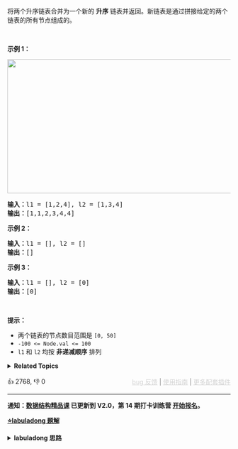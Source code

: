 <p>将两个升序链表合并为一个新的 <strong>升序</strong> 链表并返回。新链表是通过拼接给定的两个链表的所有节点组成的。&nbsp;</p>

<p>&nbsp;</p>

<p><strong>示例 1：</strong></p> 
<img alt="" src="https://assets.leetcode.com/uploads/2020/10/03/merge_ex1.jpg" style="width: 662px; height: 302px;" /> 
<pre>
<strong>输入：</strong>l1 = [1,2,4], l2 = [1,3,4]
<strong>输出：</strong>[1,1,2,3,4,4]
</pre>

<p><strong>示例 2：</strong></p>

<pre>
<strong>输入：</strong>l1 = [], l2 = []
<strong>输出：</strong>[]
</pre>

<p><strong>示例 3：</strong></p>

<pre>
<strong>输入：</strong>l1 = [], l2 = [0]
<strong>输出：</strong>[0]
</pre>

<p>&nbsp;</p>

<p><strong>提示：</strong></p>

<ul> 
 <li>两个链表的节点数目范围是 <code>[0, 50]</code></li> 
 <li><code>-100 &lt;= Node.val &lt;= 100</code></li> 
 <li><code>l1</code> 和 <code>l2</code> 均按 <strong>非递减顺序</strong> 排列</li> 
</ul>

<details><summary><strong>Related Topics</strong></summary>递归 | 链表</details><br>

<div>👍 2768, 👎 0<span style='float: right;'><span style='color: gray;'><a href='https://github.com/labuladong/fucking-algorithm/discussions/939' target='_blank' style='color: lightgray;text-decoration: underline;'>bug 反馈</a> | <a href='https://mp.weixin.qq.com/s/NF8mmVyXVfC1ehdMOsO7Cw' target='_blank' style='color: lightgray;text-decoration: underline;'>使用指南</a> | <a href='https://labuladong.github.io/algo/images/others/%E5%85%A8%E5%AE%B6%E6%A1%B6.jpg' target='_blank' style='color: lightgray;text-decoration: underline;'>更多配套插件</a></span></span></div>

<div id="labuladong"><hr>

**通知：[数据结构精品课](https://aep.h5.xeknow.com/s/1XJHEO) 已更新到 V2.0，第 14 期打卡训练营 [开始报名](https://aep.xet.tech/s/3ts7sQ)。**



<p><strong><a href="https://labuladong.github.io/article?qno=21" target="_blank">⭐️labuladong 题解</a></strong></p>
<details><summary><strong>labuladong 思路</strong></summary>

## 基本思路

> 本文有视频版：[链表双指针技巧全面汇总](https://www.bilibili.com/video/BV1q94y1X7vy)

经典算法题了，[双指针技巧](https://labuladong.github.io/article/fname.html?fname=链表技巧) 用起来。

![](https://labuladong.github.io/algo/images/链表技巧/1.gif)

这个算法的逻辑类似于「拉拉链」，`l1, l2` 类似于拉链两侧的锯齿，指针 `p` 就好像拉链的拉索，将两个有序链表合并。

**代码中还用到一个链表的算法题中是很常见的「虚拟头结点」技巧，也就是 `dummy` 节点**，它相当于是个占位符，可以避免处理空指针的情况，降低代码的复杂性。

**详细题解：[双指针技巧秒杀七道链表题目](https://labuladong.github.io/article/fname.html?fname=链表技巧)**

**标签：[数据结构](https://mp.weixin.qq.com/mp/appmsgalbum?__biz=MzAxODQxMDM0Mw==&action=getalbum&album_id=1318892385270808576)，[链表](https://mp.weixin.qq.com/mp/appmsgalbum?__biz=MzAxODQxMDM0Mw==&action=getalbum&album_id=2120596033251475465)，[链表双指针](https://mp.weixin.qq.com/mp/appmsgalbum?__biz=MzAxODQxMDM0Mw==&action=getalbum&album_id=2120596033251475465)**

## 解法代码

```java
class Solution {
    public ListNode mergeTwoLists(ListNode l1, ListNode l2) {
        // 虚拟头结点
        ListNode dummy = new ListNode(-1), p = dummy;
        ListNode p1 = l1, p2 = l2;

        while (p1 != null && p2 != null) {/**<extend down -200>

![](https://labuladong.github.io/algo/images/链表技巧/1.gif)
*/
            // 比较 p1 和 p2 两个指针
            // 将值较小的的节点接到 p 指针
            if (p1.val > p2.val) {
                p.next = p2;
                p2 = p2.next;
            } else {
                p.next = p1;
                p1 = p1.next;
            }
            // p 指针不断前进
            p = p.next;
        }

        if (p1 != null) {
            p.next = p1;
        }

        if (p2 != null) {
            p.next = p2;
        }

        return dummy.next;
    }
}
```

**类似题目**：
  - [1305. 两棵二叉搜索树中的所有元素 🟠](/problems/all-elements-in-two-binary-search-trees)
  - [141. 环形链表 🟢](/problems/linked-list-cycle)
  - [142. 环形链表 II 🟠](/problems/linked-list-cycle-ii)
  - [160. 相交链表 🟢](/problems/intersection-of-two-linked-lists)
  - [19. 删除链表的倒数第 N 个结点 🟠](/problems/remove-nth-node-from-end-of-list)
  - [23. 合并K个升序链表 🔴](/problems/merge-k-sorted-lists)
  - [264. 丑数 II 🟠](/problems/ugly-number-ii)
  - [313. 超级丑数 🟠](/problems/super-ugly-number)
  - [86. 分隔链表 🟠](/problems/partition-list)
  - [876. 链表的中间结点 🟢](/problems/middle-of-the-linked-list)
  - [88. 合并两个有序数组 🟢](/problems/merge-sorted-array)
  - [97. 交错字符串 🟠](/problems/interleaving-string)
  - [977. 有序数组的平方 🟢](/problems/squares-of-a-sorted-array)
  - [剑指 Offer 22. 链表中倒数第k个节点 🟢](/problems/lian-biao-zhong-dao-shu-di-kge-jie-dian-lcof)
  - [剑指 Offer 25. 合并两个排序的链表 🟢](/problems/he-bing-liang-ge-pai-xu-de-lian-biao-lcof)
  - [剑指 Offer 52. 两个链表的第一个公共节点 🟢](/problems/liang-ge-lian-biao-de-di-yi-ge-gong-gong-jie-dian-lcof)
  - [剑指 Offer II 021. 删除链表的倒数第 n 个结点 🟠](/problems/SLwz0R)
  - [剑指 Offer II 022. 链表中环的入口节点 🟠](/problems/c32eOV)
  - [剑指 Offer II 023. 两个链表的第一个重合节点 🟢](/problems/3u1WK4)
  - [剑指 Offer II 078. 合并排序链表 🔴](/problems/vvXgSW)

</details>
</div>





















